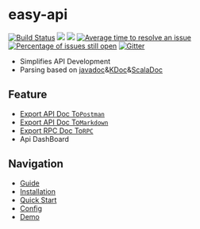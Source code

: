 # easy-api

[![Build Status](https://travis-ci.com/tangcent/easy-api.svg?branch=master)](https://travis-ci.com/tangcent/easy-api)
[![](https://img.shields.io/jetbrains/plugin/v/12211?color=blue&label=version)](https://plugins.jetbrains.com/plugin/12211-easyapi)
[![](https://img.shields.io/jetbrains/plugin/d/12211)](https://plugins.jetbrains.com/plugin/12211-easyapi)
[![Average time to resolve an issue](http://isitmaintained.com/badge/resolution/tangcent/easy-api.svg)](http://isitmaintained.com/project/tangcent/easy-api "Average time to resolve an issue")
[![Percentage of issues still open](http://isitmaintained.com/badge/open/tangcent/easy-api.svg)](http://isitmaintained.com/project/tangcent/easy-api "Percentage of issues still open")
[![Gitter](https://badges.gitter.im/Earth-1610/easy-api.svg)](https://gitter.im/Earth-1610/easy-api?utm_source=badge&utm_medium=badge&utm_campaign=pr-badge)

- Simplifies API Development
- Parsing based on [javadoc](#Javadoc)&[KDoc](#KDoc)&[ScalaDoc](#ScalaDoc)


## Feature
- [Export API Doc To`Postman`](https://easyapi.itangcent.com/documents/export2postman.html)
- [Export API Doc To`Markdown`](https://easyapi.itangcent.com/documents/export2markdown.html)
- [Export RPC Doc To`RPC`](https://easyapi.itangcent.com/documents/export_rpc.html)
- Api DashBoard

## Navigation

* [Guide](https://easyapi.itangcent.com/documents/index.html)
* [Installation](https://easyapi.itangcent.com/documents/installation.html)
* [Quick Start](https://easyapi.itangcent.com/documents/use.html)
* [Config](https://easyapi.itangcent.com/setting/index.html)
* [Demo](https://easyapi.itangcent.com/demo/index.html)